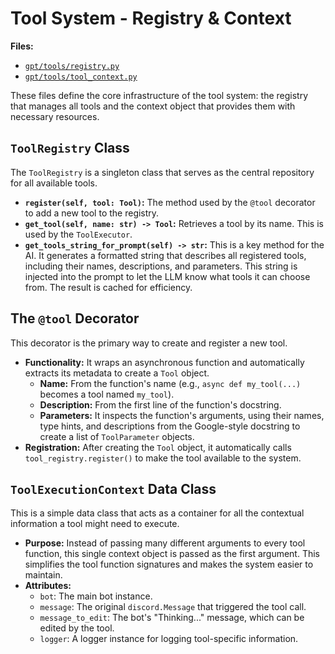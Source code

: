 # Tool System - Registry & Context

**Files:**
*   [`gpt/tools/registry.py`](gpt/tools/registry.py)
*   [`gpt/tools/tool_context.py`](gpt/tools/tool_context.py)

These files define the core infrastructure of the tool system: the registry that manages all tools and the context object that provides them with necessary resources.

## `ToolRegistry` Class

The `ToolRegistry` is a singleton class that serves as the central repository for all available tools.

*   **`register(self, tool: Tool)`:** The method used by the `@tool` decorator to add a new tool to the registry.
*   **`get_tool(self, name: str) -> Tool`:** Retrieves a tool by its name. This is used by the `ToolExecutor`.
*   **`get_tools_string_for_prompt(self) -> str`:** This is a key method for the AI. It generates a formatted string that describes all registered tools, including their names, descriptions, and parameters. This string is injected into the prompt to let the LLM know what tools it can choose from. The result is cached for efficiency.

## The `@tool` Decorator

This decorator is the primary way to create and register a new tool.

*   **Functionality:** It wraps an asynchronous function and automatically extracts its metadata to create a `Tool` object.
    *   **Name:** From the function's name (e.g., `async def my_tool(...)` becomes a tool named `my_tool`).
    *   **Description:** From the first line of the function's docstring.
    *   **Parameters:** It inspects the function's arguments, using their names, type hints, and descriptions from the Google-style docstring to create a list of `ToolParameter` objects.
*   **Registration:** After creating the `Tool` object, it automatically calls `tool_registry.register()` to make the tool available to the system.

## `ToolExecutionContext` Data Class

This is a simple data class that acts as a container for all the contextual information a tool might need to execute.

*   **Purpose:** Instead of passing many different arguments to every tool function, this single context object is passed as the first argument. This simplifies the tool function signatures and makes the system easier to maintain.
*   **Attributes:**
    *   `bot`: The main bot instance.
    *   `message`: The original `discord.Message` that triggered the tool call.
    *   `message_to_edit`: The bot's "Thinking..." message, which can be edited by the tool.
    *   `logger`: A logger instance for logging tool-specific information.